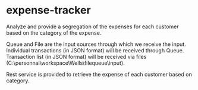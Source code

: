 # expense-tracker

Analyze and provide a segregation of the expenses for each customer based on the category of the expense.

Queue and File are the input sources through which we receive the input. 
Individual transactions (in JSON format) will be received through Queue. Transaction list (in JSON format) will be received via files (C:\personnal\workspace\Wells\filequeue\input).

Rest service is provided to retrieve the expense of each customer based on category.

